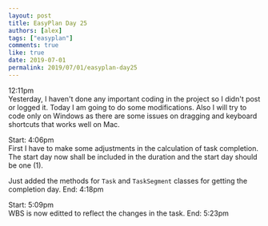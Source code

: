 ```yaml
---
layout: post
title: EasyPlan Day 25
authors: [alex]
tags: ["easyplan"]
comments: true
like: true
date: 2019-07-01
permalink: 2019/07/01/easyplan-day25
---
```

12:11pm  
Yesterday, I haven't done any important coding in the project so I didn't post or logged it. Today I am going to do some modifications. Also I will try to code only on Windows as there are some issues on dragging and keyboard shortcuts that works well on Mac.

Start: 4:06pm  
First I have to make some adjustments in the calculation of task completion. The start day now shall be included in the duration and the start day should be one (1).

Just added the methods for ```Task``` and ```TaskSegment``` classes for getting the completion day.
End: 4:18pm  

Start: 5:09pm  
WBS is now editted to reflect the changes in the task.
End: 5:23pm  
